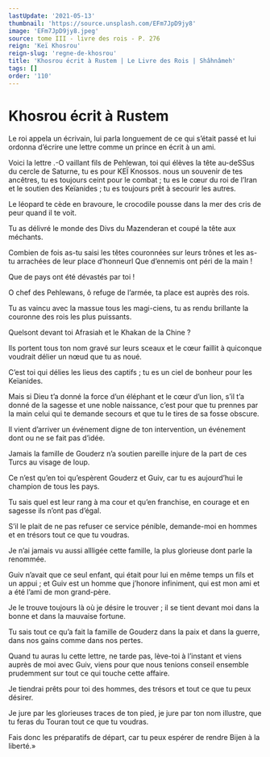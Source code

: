 ```yaml
---
lastUpdate: '2021-05-13'
thumbnail: 'https://source.unsplash.com/EFm7JpD9jy8'
image: 'EFm7JpD9jy8.jpeg'
source: tome III - livre des rois - P. 276
reign: 'Keï Khosrou'
reign-slug: 'regne-de-khosrou'
title: 'Khosrou écrit à Rustem | Le Livre des Rois | Shâhnâmeh'
tags: []
order: '110'
---
```


# Khosrou écrit à Rustem

Le roi appela un écrivain, lui parla longuement de ce qui s’était passé et lui ordonna d’écrire une lettre comme un prince en écrit à un ami.

Voici la lettre .-O vaillant fils de Pehlewan, toi qui élèves la tête au-deSSus du cercle de Saturne, tu es pour KEÏ Knossos. nous un souvenir de tes ancêtres, tu es toujours ceint pour le combat ; tu es le cœur du roi de l’Iran et le soutien des Keïanides ; tu es toujours prêt à secourir les autres.

Le léopard te cède en bravoure, le crocodile pousse dans la mer des cris de peur quand il te voit.

Tu as délivré le monde des Divs du Mazenderan et coupé la tête aux méchants.

Combien de fois as-tu saisi les têtes couronnées sur leurs trônes et les as-tu arrachées de leur place d’honneurl Que d’ennemis ont péri de la main !

Que de pays ont été dévastés par toi !

O chef des Pehlewans, ô refuge de l’armée, ta place est auprès des rois.

Tu as vaincu avec la massue tous les magi-ciens, tu as rendu brillante la couronne des rois les plus puissants.

Quelsont devant toi Afrasiah et le Khakan de la Chine ?

Ils portent tous ton nom gravé sur leurs sceaux et le cœur faillit à quiconque voudrait délier un nœud que tu as noué.

C’est toi qui délies les lieus des captifs ; tu es un ciel de bonheur pour les Keïanides.

Mais si Dieu t’a donné la force d’un éléphant et le cœur d’un lion, s’il t’a donné de la sagesse et une noble naissance, c’est pour que tu prennes par la main celui qui te demande secours et que tu le tires de sa fosse obscure.

Il vient d’arriver un événement digne de ton intervention, un événement dont ou ne se fait pas d’idée.

Jamais la famille de Gouderz n’a soutien pareille injure de la part de ces Turcs au visage de loup.

Ce n’est qu’en toi qu’espèrent Gouderz et Guiv, car tu es aujourd’hui le champion de tous les pays.

Tu sais quel est leur rang à ma cour et qu’en franchise, en courage et en sagesse ils n’ont pas d’égal.

S’il le plait de ne pas refuser ce service pénible, demande-moi en hommes et en trésors tout ce que tu voudras.

Je n’ai jamais vu aussi allligée cette famille, la plus glorieuse dont parle la renommée.

Guiv n’avait que ce seul enfant, qui était pour lui en même temps un fils et un appui ; et Guiv est un homme que j’honore infiniment, qui est mon ami et a été l’ami de mon grand-père.

Je le trouve toujours là où je désire le trouver ; il se tient devant moi dans la bonne et dans la mauvaise fortune.

Tu sais tout ce qu’a fait la famille de Gouderz dans la paix et dans la guerre, dans nos gains comme dans nos pertes.

Quand tu auras lu cette lettre, ne tarde pas, lève-toi à l’instant et viens auprès de moi avec Guiv, viens pour que nous tenions conseil ensemble prudemment sur tout ce qui touche cette affaire.

Je tiendrai prêts pour toi des hommes, des trésors et tout ce que tu peux désirer.

Je jure par les glorieuses traces de ton pied, je jure par ton nom illustre, que tu feras du Touran tout ce que tu voudras.

Fais donc les préparatifs de départ, car tu peux espérer de rendre Bijen à la liberté.»
